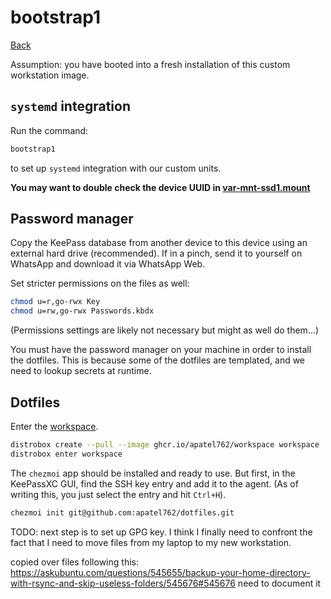 # bootstrap1

[Back](../README.md)

Assumption: you have booted into a fresh installation of this custom workstation image.

## `systemd` integration

Run the command:

```bash
bootstrap1
```

to set up `systemd` integration with our custom units.

**You may want to double check the device UUID in [var-mnt-ssd1.mount](../rootfs/usr/etc/systemd/system/var-mnt-ssd1.mount)**

## Password manager

Copy the KeePass database from another device to this device using an external hard drive (recommended). If in a pinch, send it to yourself on WhatsApp and download it via WhatsApp Web.

Set stricter permissions on the files as well:

```bash
chmod u=r,go-rwx Key
chmod u=rw,go-rwx Passwords.kbdx
```

(Permissions settings are likely not necessary but might as well do them...)

You must have the password manager on your machine in order to install the dotfiles. This is because some of the dotfiles are templated, and we need to lookup secrets at runtime.

## Dotfiles

Enter the [workspace](https://github.com/apatel762/workspace).

```bash
distrobox create --pull --image ghcr.io/apatel762/workspace workspace
distrobox enter workspace
```

The `chezmoi` app should be installed and ready to use. But first, in the KeePassXC GUI, find the SSH key entry and add it to the agent. (As of writing this, you just select the entry and hit `Ctrl+H`).

```bash
chezmoi init git@github.com:apatel762/dotfiles.git
```

TODO: next step is to set up GPG key. I think I finally need to confront the fact that I need to move files from my laptop to my new workstation.

copied over files following this: https://askubuntu.com/questions/545655/backup-your-home-directory-with-rsync-and-skip-useless-folders/545676#545676 need to document it